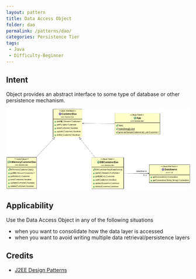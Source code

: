 ```yaml
---
layout: pattern
title: Data Access Object
folder: dao
permalink: /patterns/dao/
categories: Persistence Tier
tags:
 - Java
 - Difficulty-Beginner
---
```


## Intent
Object provides an abstract interface to some type of database or
other persistence mechanism.

![alt text](./etc/dao.png "Data Access Object")

## Applicability
Use the Data Access Object in any of the following situations

* when you want to consolidate how the data layer is accessed
* when you want to avoid writing multiple data retrieval/persistence layers

## Credits

* [J2EE Design Patterns](http://www.amazon.com/J2EE-Design-Patterns-William-Crawford/dp/0596004273/ref=sr_1_2)
